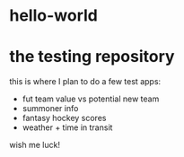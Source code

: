 # hello-world
the testing repository
===========================
this is where I plan to do a few test apps:
- fut team value vs potential new team
- summoner info
- fantasy hockey scores
- weather + time in transit

wish me luck!
